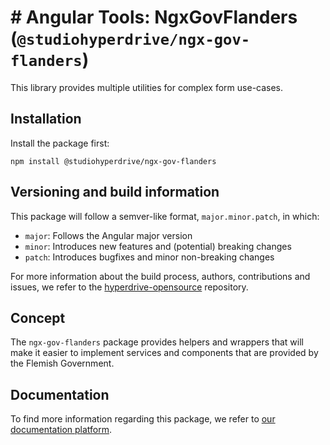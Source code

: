 # # Angular Tools: NgxGovFlanders (`@studiohyperdrive/ngx-gov-flanders`)

This library provides multiple utilities for complex form use-cases.

## Installation

Install the package first:

```shell
npm install @studiohyperdrive/ngx-gov-flanders
```

## Versioning and build information

This package will follow a semver-like format, `major.minor.patch`, in which:

- `major`: Follows the Angular major version
- `minor`: Introduces new features and (potential) breaking changes
- `patch`: Introduces bugfixes and minor non-breaking changes

For more information about the build process, authors, contributions and issues, we refer to the [hyperdrive-opensource](https://github.com/studiohyperdrive/hyperdrive-opensource) repository.

## Concept

The `ngx-gov-flanders` package provides helpers and wrappers that will make it easier to implement services and components that are provided by the Flemish Government.

## Documentation

To find more information regarding this package, we refer to [our documentation platform](https://open-source.studiohyperdrive.be/docs/angular/gov/flanders/introduction).
